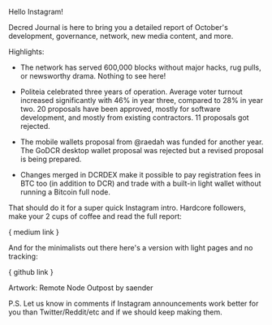 Hello Instagram!

Decred Journal is here to bring you a detailed report of October's development, governance, network, new media content, and more.

Highlights:

- The network has served 600,000 blocks without major hacks, rug pulls, or newsworthy drama. Nothing to see here!

- Politeia celebrated three years of operation. Average voter turnout increased significantly with 46% in year three, compared to 28% in year two. 20 proposals have been approved, mostly for software development, and mostly from existing contractors. 11 proposals got rejected.

- The mobile wallets proposal from @raedah was funded for another year. The GoDCR desktop wallet proposal was rejected but a revised proposal is being prepared.

- Changes merged in DCRDEX make it possible to pay registration fees in BTC too (in addition to DCR) and trade with a built-in light wallet without running a Bitcoin full node.

That should do it for a super quick Instagram intro. Hardcore followers, make your 2 cups of coffee and read the full report:

{ medium link }

And for the minimalists out there here's a version with light pages and no tracking:

{ github link }

Artwork: Remote Node Outpost by saender

P.S. Let us know in comments if Instagram announcements work better for you than Twitter/Reddit/etc and if we should keep making them.

